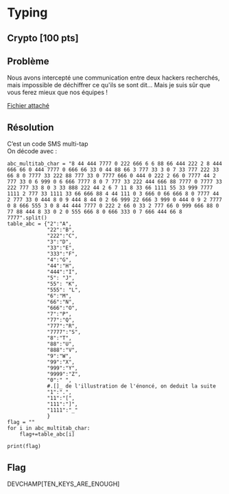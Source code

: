 # Typing
## Crypto [100 pts]
## Problème 
Nous avons intercepté une communication entre deux hackers recherchés, mais impossible de déchiffrer ce qu'ils se sont dit... Mais je suis sûr que vous ferez mieux que nos équipes !  

[Fichier attaché](files/2kia.txt)
## Résolution
C’est un code SMS multi-tap  
On décode avec :
```python3
abc_multitab_char = "8 44 444 7777 0 222 666 6 6 88 66 444 222 2 8 444 666 66 0 444 7777 0 666 66 33 0 44 88 66 3 777 33 3 0 7 33 777 222 33 66 8 0 7777 33 222 88 777 33 0 7777 666 0 444 0 222 2 66 0 7777 44 2 777 33 0 6 999 0 6 666 7777 8 0 7 777 33 222 444 666 88 7777 0 7777 33 222 777 33 8 0 3 33 888 222 44 2 6 7 11 8 33 66 1111 55 33 999 7777 1111 2 777 33 1111 33 66 666 88 4 44 111 0 3 666 0 66 666 8 0 7777 44 2 777 33 0 444 8 0 9 444 8 44 0 2 66 999 22 666 3 999 0 444 0 9 2 7777 0 8 666 555 3 0 8 44 444 7777 0 222 2 66 0 33 2 777 66 0 999 666 88 0 77 88 444 8 33 0 2 0 555 666 8 0 666 333 0 7 666 444 66 8 7777".split()
table_abc = {"2":"A",
             "22":"B",
             "222":"C",
             "3":"D",
             "33":"E",
             "333":"F",
             "4":"G",
             "44":"H",
             "444":"I",
             "5": "J",
             "55": "K",
             "555": "L",
             "6":"M",
             "66":"N",
             "666":"O",
             "7":"P",
             "77":"Q",
             "777":"R",
             "7777":"S",
             "8":"T",
             "88":"U",
             "888":"V",
             "9":"W",
             "99":"X",
             "999":"Y",
             "9999":"Z",
             "0":" ",
             #.[]_ de l'illustration de l'énoncé, on deduit la suite
             "1":".",
             "11":"[",
             "111":"]",
             "1111":"_"
             }
flag = ""
for i in abc_multitab_char:
    flag+=table_abc[i]

print(flag)
```
## Flag
DEVCHAMP[TEN_KEYS_ARE_ENOUGH]
